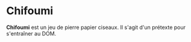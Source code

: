 # Chifoumi

**Chifoumi** est un jeu de pierre papier ciseaux. Il s'agit d'un prétexte pour s'entraîner au DOM.
